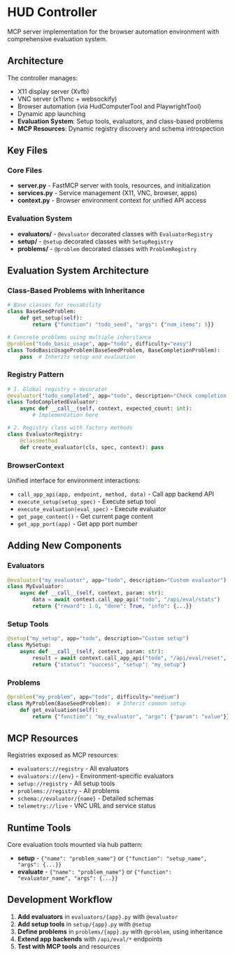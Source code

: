 # HUD Controller

MCP server implementation for the browser automation environment with comprehensive evaluation system.

## Architecture

The controller manages:
- X11 display server (Xvfb)
- VNC server (x11vnc + websockify) 
- Browser automation (via HudComputerTool and PlaywrightTool)
- Dynamic app launching
- **Evaluation System**: Setup tools, evaluators, and class-based problems
- **MCP Resources**: Dynamic registry discovery and schema introspection

## Key Files

### Core Files
- **server.py** - FastMCP server with tools, resources, and initialization
- **services.py** - Service management (X11, VNC, browser, apps)
- **context.py** - Browser environment context for unified API access

### Evaluation System
- **evaluators/** - `@evaluator` decorated classes with `EvaluatorRegistry`
- **setup/** - `@setup` decorated classes with `SetupRegistry`
- **problems/** - `@problem` decorated classes with `ProblemRegistry`

## Evaluation System Architecture

### Class-Based Problems with Inheritance

```python
# Base classes for reusability
class BaseSeedProblem:
    def get_setup(self): 
        return {"function": "todo_seed", "args": {"num_items": 5}}

# Concrete problems using multiple inheritance
@problem("todo_basic_usage", app="todo", difficulty="easy")
class TodoBasicUsageProblem(BaseSeedProblem, BaseCompletionProblem):
    pass  # Inherits setup and evaluation
```

### Registry Pattern

```python
# 1. Global registry + decorator
@evaluator("todo_completed", app="todo", description="Check completion count")
class TodoCompletedEvaluator:
    async def __call__(self, context, expected_count: int):
        # Implementation here

# 2. Registry class with factory methods
class EvaluatorRegistry:
    @classmethod
    def create_evaluator(cls, spec, context): pass
```

### BrowserContext

Unified interface for environment interactions:
- `call_app_api(app, endpoint, method, data)` - Call app backend API
- `execute_setup(setup_spec)` - Execute setup tool
- `execute_evaluation(eval_spec)` - Execute evaluator
- `get_page_content()` - Get current page content
- `get_app_port(app)` - Get app port number

## Adding New Components

### Evaluators
```python
@evaluator("my_evaluator", app="todo", description="Custom evaluator")
class MyEvaluator:
    async def __call__(self, context, param: str):
        data = await context.call_app_api("todo", "/api/eval/stats")
        return {"reward": 1.0, "done": True, "info": {...}}
```

### Setup Tools
```python
@setup("my_setup", app="todo", description="Custom setup")
class MySetup:
    async def __call__(self, context, param: str):
        result = await context.call_app_api("todo", "/api/eval/reset", method="DELETE")
        return {"status": "success", "setup": "my_setup"}
```

### Problems
```python
@problem("my_problem", app="todo", difficulty="medium")
class MyProblem(BaseSeedProblem):  # Inherit common setup
    def get_evaluation(self):
        return {"function": "my_evaluator", "args": {"param": "value"}}
```

## MCP Resources

Registries exposed as MCP resources:
- `evaluators://registry` - All evaluators
- `evaluators://{env}` - Environment-specific evaluators
- `setup://registry` - All setup tools
- `problems://registry` - All problems
- `schema://evaluator/{name}` - Detailed schemas
- `telemetry://live` - VNC URL and service status

## Runtime Tools

Core evaluation tools mounted via hub pattern:
- **setup** - `{"name": "problem_name"}` or `{"function": "setup_name", "args": {...}}`
- **evaluate** - `{"name": "problem_name"}` or `{"function": "evaluator_name", "args": {...}}`

## Development Workflow

1. **Add evaluators** in `evaluators/{app}.py` with `@evaluator`
2. **Add setup tools** in `setup/{app}.py` with `@setup`
3. **Define problems** in `problems/{app}.py` with `@problem`, using inheritance
4. **Extend app backends** with `/api/eval/*` endpoints
5. **Test with MCP tools** and resources 